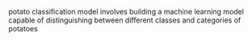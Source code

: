potato classification model involves building a machine learning model capable of distinguishing between different classes and categories of potatoes
